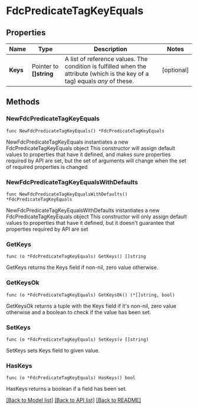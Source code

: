 # FdcPredicateTagKeyEquals

## Properties

Name | Type | Description | Notes
------------ | ------------- | ------------- | -------------
**Keys** | Pointer to **[]string** | A list of reference values. The condition is fulfilled when the attribute (which is the key of a tag) equals *any* of these. | [optional] 

## Methods

### NewFdcPredicateTagKeyEquals

`func NewFdcPredicateTagKeyEquals() *FdcPredicateTagKeyEquals`

NewFdcPredicateTagKeyEquals instantiates a new FdcPredicateTagKeyEquals object
This constructor will assign default values to properties that have it defined,
and makes sure properties required by API are set, but the set of arguments
will change when the set of required properties is changed

### NewFdcPredicateTagKeyEqualsWithDefaults

`func NewFdcPredicateTagKeyEqualsWithDefaults() *FdcPredicateTagKeyEquals`

NewFdcPredicateTagKeyEqualsWithDefaults instantiates a new FdcPredicateTagKeyEquals object
This constructor will only assign default values to properties that have it defined,
but it doesn't guarantee that properties required by API are set

### GetKeys

`func (o *FdcPredicateTagKeyEquals) GetKeys() []string`

GetKeys returns the Keys field if non-nil, zero value otherwise.

### GetKeysOk

`func (o *FdcPredicateTagKeyEquals) GetKeysOk() (*[]string, bool)`

GetKeysOk returns a tuple with the Keys field if it's non-nil, zero value otherwise
and a boolean to check if the value has been set.

### SetKeys

`func (o *FdcPredicateTagKeyEquals) SetKeys(v []string)`

SetKeys sets Keys field to given value.

### HasKeys

`func (o *FdcPredicateTagKeyEquals) HasKeys() bool`

HasKeys returns a boolean if a field has been set.


[[Back to Model list]](../README.md#documentation-for-models) [[Back to API list]](../README.md#documentation-for-api-endpoints) [[Back to README]](../README.md)


